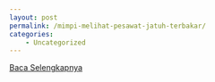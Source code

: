 ```yaml
---
layout: post
permalink: /mimpi-melihat-pesawat-jatuh-terbakar/
categories:
    - Uncategorized
---
```


[Baca Selengkapnya](/09)